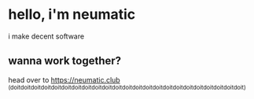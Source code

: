 # hello, i'm neumatic

i make decent software

## wanna work together?

head over to https://neumatic.club  
<sub>(doitdoitdoitdoitdoitdoitdoitdoitdoitdoitdoitdoitdoitdoitdoitdoitdoitdoitdoitdoitdoitdoitdoit)</sub>  
